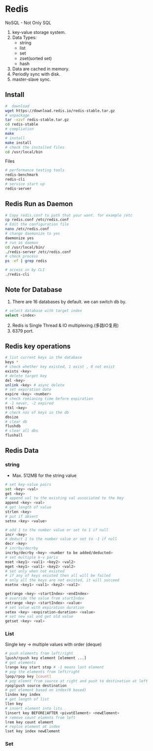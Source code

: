 # Redis
NoSQL - Not Only SQL
1. key-value  storage system.
2. Data Types: 
    * string
    * list
    * set
    * zset(sorted set)
    * hash
3. Data are cached in memory.
4. Periodly sync with disk.
5. master-slave sync.

## Install
```bash
#  download 
wget https://download.redis.io/redis-stable.tar.gz
# unpackage
tar -xzvf redis-stable.tar.gz
cd redis-stable
# compliation
make
# install
make install
# check the installed files
cd /usr/local/bin
```
Files
```bash
# performance testing tools
redis-benchmark
redis-cli
# service start up
redis-server
```
## Redis Run as Daemon
```bash
# Copy redis.conf to path that your want. for example /etc
cp redis.conf /etc/redis.conf
# Edit the configuration file
nano /etc/redis.conf
# change daemonize to yes
daemonize yes
# run as daemon
cd /usr/local/bin/
./redis-server /etc/redis.conf
# check process
ps -ef | grep redis 

# access in by CLI
./redis-cli
```

## Note for Database
1. There are 16 databases by default. we can switch db by.
```bash
# select database with target index
select <index>
```
2. Redis is Single Thread & IO multiplexing.(多路IO复用)
3. 6379 port.

## Redis key operations
```bash
# list current keys in the database
keys *
# check whether key existed, 1 exist , 0 not exist
exists <key>
# delete target key
del <key>
unlink <key> # async delete
# set expiration date
expire <key> <number>
# check remianing time before expiration
# -1 never, -2 expired
ttkl <key>
# check nos of keys in the db
dbsize
# clear db
flushdb
# clear all dbs
flushall
```
## Redis Data
### string
* Max. 512MB for the string value
```bash
# set key-value pairs
set <key> <val>
get <key>
# append val to the existing val associated to the key
append <key> <val>
# get length of value
strlen <key>
# put if absent
setnx <key> <value>

# add 1 to the number value or set to 1 if null
incr <key>
# deduct 1 to the number value or set to -1 if null
decr <key>
# incrby/decrby
incrby/decrby <key> <number to be added/deducted>
# set multiple k-v paris
mset <key1> <val1> <key2> <val2> 
mget <key1> <val1> <key2> <val2> 
# set only when not existed
# if any of keys existed then all will be failed
# only all the keys are not existed, it will succeed
msetnx <key1> <val1> <key2> <val2> 

getrange <key> <startIndex> <endIndex>
# override the value from startIndex
setrange <key> <startIndex> <value>
# set value with expiration duration
setex <key> <expiration-duration> <value>
# set new val and get old value
getset <key> <val>
```
### List
Single key -> multiple values with order (deque)
```bash
# push elements from left/right
lpush/rpush key element [element ...]
# get elements
lrange key start stop # -1 means last element
# pop the elements from left/right
lpop/rpop key [count]
# pop elemnt from source at right and push to destination at left
rpoplpush source destination
# get element based on index(0 based)
lindex key index
# get length of list
llen key
# insert element into lits 
linsert key BEFORE|AFTER <pivotElement> <newElement>
# remove count elemnts from left
lrem key count element
# replce element at index
lset key index newElement
```

### Set
